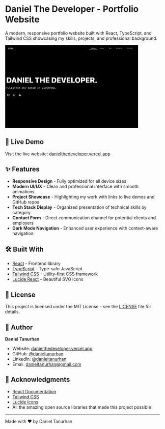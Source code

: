 # Daniel The Developer - Portfolio Website

A modern, responsive portfolio website built with React, TypeScript, and Tailwind CSS showcasing my skills, projects, and professional background.

[![Portfolio Preview](./public/portfolio-preview.png)](https://danielthedeveloper.vercel.app)

## 🚀 Live Demo

Visit the live website: [danielthedeveloper.vercel.app](https://danielthedeveloper.vercel.app)

## ✨ Features

- **Responsive Design** - Fully optimized for all device sizes
- **Modern UI/UX** - Clean and professional interface with smooth animations
- **Project Showcase** - Highlighting my work with links to live demos and GitHub repos
- **Tech Stack Display** - Organized presentation of technical skills by category
- **Contact Form** - Direct communication channel for potential clients and employers
- **Dark Mode Navigation** - Enhanced user experience with context-aware navigation

## 🛠️ Built With

- [React](https://reactjs.org/) - Frontend library
- [TypeScript](https://www.typescriptlang.org/) - Type-safe JavaScript
- [Tailwind CSS](https://tailwindcss.com/) - Utility-first CSS framework
- [Lucide React](https://lucide.dev/) - Beautiful SVG icons

## 📄 License

This project is licensed under the MIT License - see the [LICENSE](LICENSE) file for details.

## 👤 Author

**Daniel Tanurhan**

- Website: [danielthedeveloper.vercel.app](https://danielthedeveloper.vercel.app)
- GitHub: [@danieltanurhan](https://github.com/danieltanurhan)
- LinkedIn: [@danieltanurhan](https://linkedin.com/in/danieltanurhan)
- Email: danieltanurhan@gmail.com

## 🙏 Acknowledgments

- [React Documentation](https://reactjs.org/docs/getting-started.html)
- [Tailwind CSS](https://tailwindcss.com/docs)
- [Lucide Icons](https://lucide.dev)
- All the amazing open source libraries that made this project possible

---

Made with ❤️ by Daniel Tanurhan
